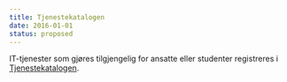 ```yaml
---
title: Tjenestekatalogen
date: 2016-01-01
status: proposed
---
```


IT-tjenester som gjøres tilgjengelig for ansatte eller studenter
registreres i [Tjenestekatalogen](http://tk.app.uib.no).
